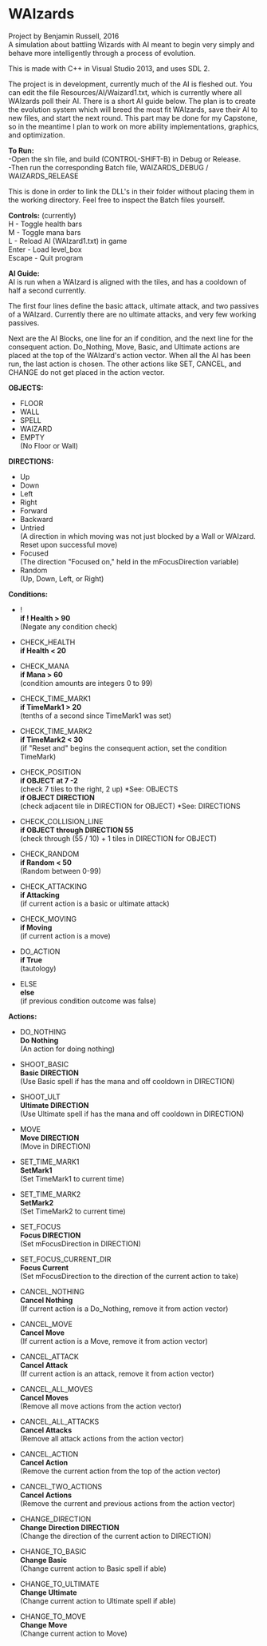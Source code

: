 # WAIzards
Project by Benjamin Russell, 2016  
A simulation about battling Wizards with AI meant to begin very simply and behave more intelligently through a process of evolution.

This is made with C++ in Visual Studio 2013, and uses SDL 2.

The project is in development, currently much of the AI is fleshed out. You can edit the file Resources/AI/Waizard1.txt, which
is currently where all WAIzards poll their AI. There is a short AI guide below. The plan is to create the evolution system which will breed the most fit WAIzards, save their AI to new files, and start the next round. This part may be done for my Capstone, so in the meantime I plan to work on more ability implementations, graphics, and optimization.

__To Run:__  
-Open the sln file, and build (CONTROL-SHIFT-B) in Debug or Release.  
-Then run the corresponding Batch file, WAIZARDS_DEBUG / WAIZARDS_RELEASE  

This is done in order to link the DLL's in their folder without placing them in the working directory. Feel
free to inspect the Batch files yourself.

__Controls:__ (currently)  
H       -   Toggle health bars  
M       -   Toggle mana bars  
L       -   Reload AI (WAIzard1.txt) in game  
Enter   -   Load level_box  
Escape  -   Quit program  

__AI Guide:__  
AI is run when a WAIzard is aligned with the tiles, and has a cooldown of half a second currently.

The first four lines define the basic attack, ultimate attack, and two passives of a WAIzard. Currently there are no ultimate attacks, and very few working passives.

Next are the AI Blocks, one line for an if condition, and the next line for the consequent action. Do_Nothing, Move, Basic, and Ultimate actions are placed at the top of the WAIzard's action vector. When all the AI has been run, the last action is chosen. The other actions like SET, CANCEL, and CHANGE do not get placed in the action vector.

__OBJECTS:__
-  FLOOR
-  WALL
-  SPELL
-  WAIZARD
-  EMPTY        
(No Floor or Wall)  
  
__DIRECTIONS:__  
-	Up
-	Down
-	Left
-	Right
-	Forward
-	Backward
-	Untried  
(A direction in which moving was not just blocked by a Wall or WAIzard. Reset upon successful move)
-	Focused  
(The direction "Focused on," held in the mFocusDirection variable)  
-	Random   
(Up, Down, Left, or Right)  

__Conditions:__  
-  !                      
__if ! Health > 90__   
(Negate any condition check)  

-	CHECK_HEALTH            
__if Health < 20__   

-	CHECK_MANA              
__if Mana > 60__       
(condition amounts are integers 0 to 99)  

-	CHECK_TIME_MARK1        
__if TimeMark1 > 20__  
(tenths of a second since TimeMark1 was set)  

-	CHECK_TIME_MARK2        
__if TimeMark2 < 30__  
(if "Reset and" begins the consequent action, set the condition TimeMark)  

-	CHECK_POSITION          
__if OBJECT at 7 -2__   
(check 7 tiles to the right, 2 up)            *See: OBJECTS  
__if OBJECT DIRECTION__  
(check adjacent tile in DIRECTION for OBJECT)         *See: DIRECTIONS    

-	CHECK_COLLISION_LINE   
__if OBJECT through DIRECTION 55__  
(check through (55 / 10) + 1 tiles in DIRECTION for OBJECT)   

-	CHECK_RANDOM  
__if Random < 50__  
(Random between 0-99)    

-	CHECK_ATTACKING  
__if Attacking__  
(if current action is a basic or ultimate attack)    

-	CHECK_MOVING  
__if Moving__  
(if current action is a move)    

-	DO_ACTION  
__if True__  
(tautology)    

-	ELSE  
__else__  
(if previous condition outcome was false)  

__Actions:__  

-	DO_NOTHING  
__Do Nothing__  
(An action for doing nothing)    

-	SHOOT_BASIC  
__Basic DIRECTION__  
(Use Basic spell if has the mana and off cooldown in DIRECTION)    

-	SHOOT_ULT  
__Ultimate DIRECTION__  
(Use Ultimate spell if has the mana and off cooldown in DIRECTION)    

-	MOVE  
__Move DIRECTION__  
(Move in DIRECTION)  

-	SET_TIME_MARK1  
__SetMark1__  
(Set TimeMark1 to current time)    

-	SET_TIME_MARK2  
__SetMark2__  
(Set TimeMark2 to current time)    

-	SET_FOCUS  
__Focus DIRECTION__  
(Set mFocusDirection in DIRECTION)    

-	SET_FOCUS_CURRENT_DIR  
__Focus Current__  
(Set mFocusDirection to the direction of the current action to take)    

-	CANCEL_NOTHING  
__Cancel Nothing__  
(If current action is a Do_Nothing, remove it from action vector)    

-	CANCEL_MOVE  
__Cancel Move__  
(If current action is a Move, remove it from action vector)    

-	CANCEL_ATTACK  
__Cancel Attack__  
(If current action is an attack, remove it from action vector)    

-	CANCEL_ALL_MOVES  
__Cancel Moves__  
(Remove all move actions from the action vector)    

-	CANCEL_ALL_ATTACKS  
__Cancel Attacks__  
(Remove all attack actions from the action vector)    

-	CANCEL_ACTION  
__Cancel Action__  
(Remove the current action from the top of the action vector)    

-	CANCEL_TWO_ACTIONS  
__Cancel Actions__  
(Remove the current and previous actions from the action vector)  

-	CHANGE_DIRECTION  
__Change Direction DIRECTION__  
(Change the direction of the current action to DIRECTION)    

-	CHANGE_TO_BASIC  
__Change Basic__  
(Change current action to Basic spell if able)    

-	CHANGE_TO_ULTIMATE  
__Change Ultimate__  
(Change current action to Ultimate spell if able)    

-	CHANGE_TO_MOVE  
__Change Move__  
(Change current action to Move)  
